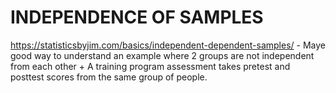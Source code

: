 # INDEPENDENCE OF SAMPLES 

https://statisticsbyjim.com/basics/independent-dependent-samples/  - Maye good way to understand an example where 2 groups are not independent from each other 
     + A training program assessment takes pretest and posttest scores from the same group of people.
